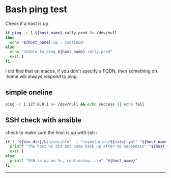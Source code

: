 # Bash ping test

Check if a host is up

```bash
if ping -c 1 ${host_name}.rally.prod &> /dev/null
then
  echo "${host_name} up ; continue"
else
  echo "Unable to ping ${host_name}.rally.prod"
  exit 1
fi
```

I did find that on macos, if you don't specify a FQDN, then something on .home will always respond to ping.

## simple oneline
````bash
ping -c 1 127.0.0.1 &> /dev/null && echo success || echo fail
````

## SSH check with ansible
check to make sure the host is up with ssh :
```bash
if ! "${bin_dir}/bin/ansible" -i "inventories/${site}.yml" "${host_name}" -e time=240 -c local -m wait_for -a 'host={{ ansible_ssh_host }} port=22 timeout=240' >/dev/null 2>&1; then
  printf "The host %s did not come back up after %d seconds\n" "${host_name}" "240"
  exit 1
else
  printf "SSH is up on %s, continuing...\n" "${host_name}"
fi
```

---
